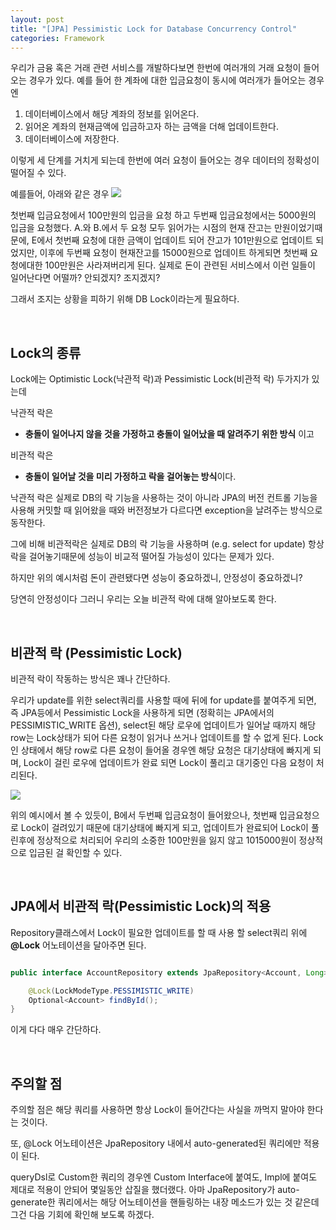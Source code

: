 ```yaml
---
layout: post
title: "[JPA] Pessimistic Lock for Database Concurrency Control"
categories: Framework
---
```


우리가 금융 혹은 거래 관련 서비스를 개발하다보면 한번에 여러개의 거래 요청이 들어오는 경우가 있다. 
예를 들어 한 계좌에 대한 입금요청이 동시에 여러개가 들어오는 경우엔  

1. 데이터베이스에서 해당 계좌의 정보를 읽어온다.
2. 읽어온 계좌의 현재금액에 입금하고자 하는 금액을 더해 업데이트한다.
3. 데이터베이스에 저장한다.

이렇게 세 단계를 거치게 되는데 한번에 여러 요청이 들어오는 경우 데이터의 정확성이 떨어질 수 있다.

예를들어, 아래와 같은 경우
![](https://imagedelivery.net/v7-TZByhOiJbNM9RaUdzSA/c0ab2664-f636-4e10-6b90-05943886f400/public)


첫번째 입금요청에서 100만원의 입금을 요청 하고 두번째 입금요청에서는 5000원의 입금을 요청했다. A.와 B.에서 두 요청 모두 읽어가는 시점의 현재 잔고는 만원이었기때문에, E에서 첫번째 요청에 대한 금액이 업데이트 되어 잔고가 101만원으로 업데이트 되었지만, 이후에 두번째 요청이 현재잔고를 15000원으로 업데이트 하게되면 첫번째 요청에대한 100만원은 사라져버리게 된다. 실제로 돈이 관련된 서비스에서 이런 일들이 일어난다면 어떨까? 안되겠지? 조지겠지?

그래서 조지는 상황을 피하기 위해 DB Lock이라는게 필요하다. 

<br>

## Lock의 종류
Lock에는 Optimistic Lock(낙관적 락)과 Pessimistic Lock(비관적 락) 두가지가 있는데 

낙관적 락은 
- **충돌이 일어나지 않을 것을 가정하고 충돌이 일어났을 때 알려주기 위한 방식** 이고

비관적 락은
- **충돌이 일어날 것을 미리 가정하고 락을 걸어놓는 방식**이다.

낙관적 락은 실제로 DB의 락 기능을 사용하는 것이 아니라 JPA의 버전 컨트롤 기능을 사용해 커밋할 때 읽어왔을 때와 버전정보가 다르다면 exception을 날려주는 방식으로 동작한다.

그에 비해 비관적락은 실제로 DB의 락 기능을 사용하며 (e.g. select for update) 항상 락을 걸어놓기때문에 성능이 비교적 떨어질 가능성이 있다는 문제가 있다.

하지만 위의 예시처럼 돈이 관련됐다면 성능이 중요하겠니, 안정성이 중요하겠니?

당연히 안정성이다 그러니 우리는 오늘 비관적 락에 대해 알아보도록 한다.

<br>

## 비관적 락 (Pessimistic Lock)

비관적 락이 작동하는 방식은 꽤나 간단하다.

우리가 update를 위한 select쿼리를 사용할 때에 뒤에 for update를 붙여주게 되면, 즉 JPA등에서 Pessimistic Lock을 사용하게 되면 (정확히는 JPA에서의 PESSIMISTIC_WRITE 옵션), select된 해당 로우에 업데이트가 일어날 때까지 해당 row는 Lock상태가 되어 다른 요청이 읽거나 쓰거나 업데이트를 할 수 없게 된다. Lock인 상태에서 해당 row로 다른 요청이 들어올 경우엔 해당 요청은 대기상태에 빠지게 되며, Lock이 걸린 로우에 업데이트가 완료 되면 Lock이 풀리고 대기중인 다음 요청이 처리된다.

![](https://imagedelivery.net/v7-TZByhOiJbNM9RaUdzSA/8625ced5-dbff-455c-a5ae-a7495502c400/public)

위의 예시에서 볼 수 있듯이, B에서 두번째 입금요청이 들어왔으나, 첫번째 입금요청으로 Lock이 걸려있기 때문에 대기상태에 빠지게 되고, 업데이트가 완료되어 Lock이 풀린후에 정상적으로 처리되어 우리의 소중한 100만원을 잃지 않고 1015000원이 정상적으로 입금된 걸 확인할 수 있다.

<br>

## JPA에서 비관적 락(Pessimistic Lock)의 적용

Repository클래스에서 Lock이 필요한 업데이트를 할 때 사용 할 select쿼리 위에 **@Lock** 어노테이션을 달아주면 된다.
```java

public interface AccountRepository extends JpaRepository<Account, Long> {

    @Lock(LockModeType.PESSIMISTIC_WRITE)
	Optional<Account> findById();
}
```

이게 다다 매우 간단하다.

<br>

## 주의할 점

주의할 점은 해당 쿼리를 사용하면 항상 Lock이 들어간다는 사실을 까먹지 말아야 한다는 것이다.

또, @Lock 어노테이션은 JpaRepository 내에서 auto-generated된 쿼리에만 적용이 된다.  

queryDsl로 Custom한 쿼리의 경우엔 Custom Interface에 붙여도, Impl에 붙여도 제대로 적용이 안되어 몇일동안 삽질을 했더랬다. 아마 JpaRepository가 auto-generate한 쿼리에서는 해당 어노테이션을 핸들링하는 내장 메소드가 있는 것 같은데 그건 다음 기회에 확인해 보도록 하겠다.